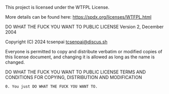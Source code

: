 
This project is licensed under the WTFPL License.

More details can be found here: https://spdx.org/licenses/WTFPL.html


DO WHAT THE FUCK YOU WANT TO PUBLIC LICENSE
Version 2, December 2004

Copyright (C) 2024 tcsenpai <tcsenpai@discus.sh>

Everyone is permitted to copy and distribute verbatim or modified copies of this license document, and changing it is allowed as long as the name is changed.

DO WHAT THE FUCK YOU WANT TO PUBLIC LICENSE
TERMS AND CONDITIONS FOR COPYING, DISTRIBUTION AND MODIFICATION

    0. You just DO WHAT THE FUCK YOU WANT TO.


